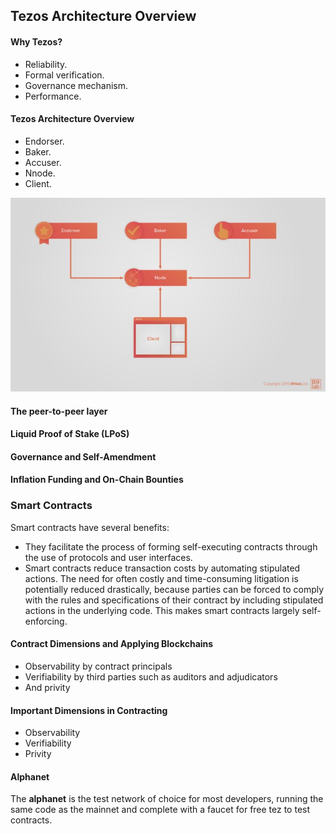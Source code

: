 ## Tezos Architecture Overview

#### Why Tezos?
  - Reliability. 
  - Formal verification.
  - Governance mechanism.
  - Performance. 
  
  #### Tezos Architecture Overview
  - Endorser.
  - Baker.
  - Accuser.
  - Nnode.
  - Client.

![Architecture_Overview](https://github.com/FernandoFH/Smart_Contract/blob/master/Tezos_Developer/Architecture_Overview.JPG)

#### The peer-to-peer layer
#### Liquid Proof of Stake (LPoS)
#### Governance and Self-Amendment
#### Inflation Funding and On-Chain Bounties

### Smart Contracts

Smart contracts have several benefits:

- They facilitate the process of forming self-executing contracts through the use of protocols and user interfaces.
- Smart contracts reduce transaction costs by automating stipulated actions. The need for often costly and time-consuming litigation is potentially reduced drastically, because parties can be forced to comply with the rules and specifications of their contract by including stipulated actions in the underlying code. This makes smart contracts largely self-enforcing.

#### Contract Dimensions and Applying Blockchains

- Observability by contract principals
- Verifiability by third parties such as auditors and adjudicators
- And privity

#### Important Dimensions in Contracting

- Observability 
- Verifiability 
- Privity 

#### Alphanet

The **alphanet** is the test network of choice for most developers, running the same code as the mainnet and complete with a faucet for free tez to test contracts. 
